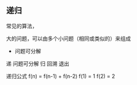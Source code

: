 ## 递归
常见的算法，

大的问题，可以由多个小问题（相同或类似的）来组成
- 问题可分解

递  问题可分解
归  回溯 退出

递归公式 f(n) = f(n-1) + f(n-2)
f(1) = 1 f(2) = 2